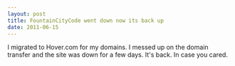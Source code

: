 ```yaml
---
layout: post
title: FountainCityCode went down now its back up
date: 2011-06-15
---
```


I migrated to Hover.com for my domains.  I messed up on the domain transfer and the site was down for a few days.  It's back.  In case you cared.
